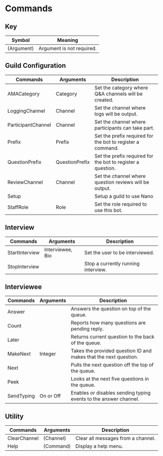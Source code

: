 # Commands

## Key 
| Symbol      | Meaning                        |
| ----------- | ------------------------------ |
| (Argument)  | Argument is not required.      |

## Guild Configuration
| Commands           | Arguments      | Description                                                 |
| ------------------ | -------------- | ----------------------------------------------------------- |
| AMACategory        | Category       | Set the category where Q&A channels will be created.        |
| LoggingChannel     | Channel        | Set the channel where logs will be output.                  |
| ParticipantChannel | Channel        | Set the channel where participants can take part.           |
| Prefix             | Prefix         | Set the prefix required for the bot to register a command.  |
| QuestionPrefix     | QuestionPrefix | Set the prefix required for the bot to register a question. |
| ReviewChannel      | Channel        | Set the channel where question reviews will be output.      |
| Setup              |                | Setup a guild to use Nano                                   |
| StaffRole          | Role           | Set the role required to use this bot.                      |

## Interview
| Commands       | Arguments        | Description                         |
| -------------- | ---------------- | ----------------------------------- |
| StartInterview | Interviewee, Bio | Set the user to be interviewed.     |
| StopInterview  |                  | Stop a currently running interview. |

## Interviewee
| Commands   | Arguments | Description                                                      |
| ---------- | --------- | ---------------------------------------------------------------- |
| Answer     |           | Answers the question on top of the queue.                        |
| Count      |           | Reports how many questions are pending reply.                    |
| Later      |           | Returns current question to the back of the queue.               |
| MakeNext   | Integer   | Takes the provided question ID and makes that the next question. |
| Next       |           | Pulls the next question off the top of the queue.                |
| Peek       |           | Looks at the next five questions in the queue.                   |
| SendTyping | On or Off | Enables or disables sending typing events to the answer channel. |

## Utility
| Commands     | Arguments | Description                        |
| ------------ | --------- | ---------------------------------- |
| ClearChannel | (Channel) | Clear all messages from a channel. |
| Help         | (Command) | Display a help menu.               |

